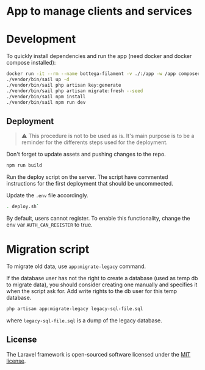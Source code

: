 # App to manage clients and services

# Development
To quickly install dependencies and run the app (need docker and docker compose installed):

```bash
docker run -it --rm --name bottega-filament -v ./:/app -w /app composer:latest bash --ignore-platform-reqs
./vendor/bin/sail up -d
./vendor/bin/sail php artisan key:generate
./vendor/bin/sail php artisan migrate:fresh --seed
./vendor/bin/sail npm install
./vendor/bin/sail npm run dev
```

## Deployment

> ⚠️ This procedure is not to be used as is. It's main purpose is to be
> a reminder for the differents steps used for the deployment.

Don't forget to update assets and pushing changes to the repo.

```bash
npm run build
```

Run the deploy script on the server. The script have commented instructions
for the first deployment that should be uncommected.

Update the `.env` file accordingly.

```bash
. deploy.sh`
```

By default, users cannot register. To enable this functionality, change the
env var `AUTH_CAN_REGISTER` to true.

# Migration script

To migrate old data, use `app:migrate-legacy` command.

If the database user has not the right to create a database (used as temp db to
migrate data), you should consider creating one manually and specifies it when the
script ask for. Add write rights to the db user for this temp database.

```bash
php artisan app:migrate-legacy legacy-sql-file.sql
```

where `legacy-sql-file.sql` is a dump of the legacy database.

## License

The Laravel framework is open-sourced software licensed under the [MIT license](https://opensource.org/licenses/MIT).
